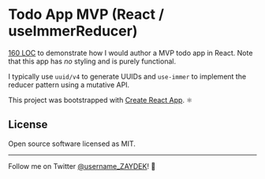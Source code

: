 # Todo App MVP (React / useImmerReducer)

[160 LOC](https://github.com/codex-zaydek/todo-app-mvp/blob/master/src/TodoApp/TodoApp.js) to demonstrate how I would author a MVP todo app in React. Note that this app has _no_ styling and is purely functional.

I typically use `uuid/v4` to generate UUIDs and `use-immer` to implement the reducer pattern using a mutative API.

This project was bootstrapped with [Create React App](https://github.com/facebook/create-react-app). ⚛️

## License

Open source software licensed as MIT.

---

Follow me on Twitter [@username_ZAYDEK](https://twitter.com/username_ZAYDEK)! 🖖
